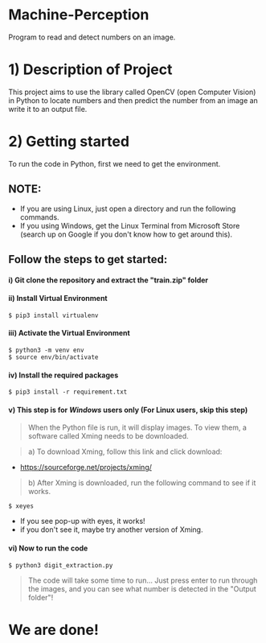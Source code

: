 # Machine-Perception
Program to read and detect numbers on an image.

# 1) Description of Project
This project aims to use the library called OpenCV (open Computer Vision) in Python to locate numbers and then predict the number from an image an write it to an output file.

# 2) Getting started
To run the code in Python, first we need to get the environment. 

## NOTE:

- If you are using Linux, just open a directory and run the following commands. 
- If you using Windows, get the Linux Terminal from Microsoft Store (search up on Google if you don't know how to get around this).

## Follow the steps to get started:

#### i) Git clone the repository and extract the "train.zip" folder

#### ii) Install Virtual Environment
```shell
$ pip3 install virtualenv
```

#### iii) Activate the Virtual Environment
```shell
$ python3 -m venv env
$ source env/bin/activate
```

#### iv) Install the required packages
```shell
$ pip3 install -r requirement.txt
```

#### v) This step is for *Windows* users only (For Linux users, skip this step)
> When the Python file is run, it will display images. To view them, a software called Xming needs to be downloaded. 

> a) To download Xming, follow this link and click download: 
   - https://sourceforge.net/projects/xming/
> b) After Xming is downloaded, run the following command to see if it works.
```shell
$ xeyes
```
- If you see pop-up with eyes, it works!
- if you don't see it, maybe try another version of Xming.

#### vi) Now to run the code 
```shell
$ python3 digit_extraction.py
```
> The code will take some time to run...
> Just press enter to run through the images, and you can see what number is detected in the "Output folder"!


# We are done! 








